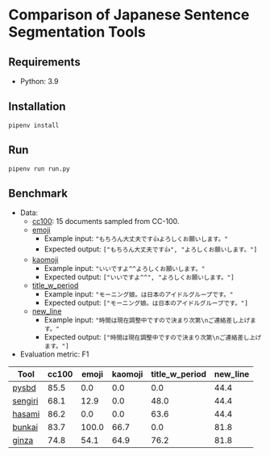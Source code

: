 # Comparison of Japanese Sentence Segmentation Tools

## Requirements

- Python: 3.9

## Installation

```shell
pipenv install
```

## Run

```shell
pipenv run run.py
```

## Benchmark

- Data:
  - [cc100](./data/cc100.jsonl): 15 documents sampled from CC-100.
  - [emoji](./data/emoji.jsonl)
    - Example input: `"もちろん大丈夫です👍よろしくお願いします。"`
    - Expected output: `["もちろん大丈夫です👍", "よろしくお願いします。"]`
  - [kaomoji](./data/kaomoji.jsonl)
    - Example input: `"いいですよ^^よろしくお願いします。"`
    - Expected output: `["いいですよ^^", "よろしくお願いします。"]`
  - [title_w_period](./data/title_w_period.jsonl)
    - Example input: `"モーニング娘。は日本のアイドルグループです。"`
    - Expected output: `["モーニング娘。は日本のアイドルグループです。"]`
  - [new_line](./data/new_line.jsonl)
    - Example input: `"時間は現在調整中ですので決まり次第\nご連絡差し上げます。"`
    - Expected output: `["時間は現在調整中ですので決まり次第\nご連絡差し上げます。"]`
- Evaluation metric: F1

| Tool                                                 | cc100 | emoji | kaomoji | title_w_period | new_line |
|------------------------------------------------------|-------|-------|---------|----------------|----------|
| [pysbd](https://github.com/nipunsadvilkar/pySBD)     | 85.5  | 0.0   | 0.0     | 0.0            | 44.4     |
| [sengiri](https://github.com/ikegami-yukino/sengiri) | 68.1  | 12.9  | 0.0     | 48.0           | 44.4     |
| [hasami](https://github.com/mkartawijaya/hasami)     | 86.2  | 0.0   | 0.0     | 63.6           | 44.4     |
| [bunkai](https://github.com/megagonlabs/bunkai)      | 83.7  | 100.0 | 66.7    | 0.0            | 81.8     |
| [ginza](https://github.com/megagonlabs/ginza)        | 74.8  | 54.1  | 64.9    | 76.2           | 81.8     |
